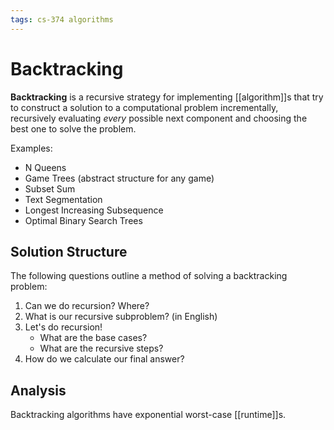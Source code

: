 ```yaml
---
tags: cs-374 algorithms
---
```


# Backtracking

**Backtracking** is a recursive strategy for implementing [[algorithm]]s that try to construct a solution to a computational problem incrementally, recursively evaluating _every_ possible next component and choosing the best one to solve the problem.

Examples:

- N Queens
- Game Trees (abstract structure for any game)
- Subset Sum
- Text Segmentation
- Longest Increasing Subsequence
- Optimal Binary Search Trees

## Solution Structure

The following questions outline a method of solving a backtracking problem:

1. Can we do recursion? Where?
2. What is our recursive subproblem? (in English)
3. Let's do recursion!
   - What are the base cases?
   - What are the recursive steps?
4. How do we calculate our final answer?

## Analysis

Backtracking algorithms have exponential worst-case [[runtime]]s.
